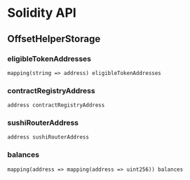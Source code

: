 # Solidity API

## OffsetHelperStorage

### eligibleTokenAddresses

```solidity
mapping(string => address) eligibleTokenAddresses
```

### contractRegistryAddress

```solidity
address contractRegistryAddress
```

### sushiRouterAddress

```solidity
address sushiRouterAddress
```

### balances

```solidity
mapping(address => mapping(address => uint256)) balances
```

